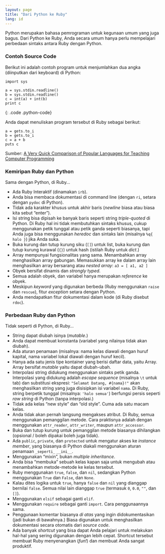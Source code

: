 ```yaml
---
layout: page
title: "Dari Python ke Ruby"
lang: id
---
```


Python merupakan bahasa pemrograman untuk kegunaan umum yang juga bagus.
Dari Python ke Ruby, Anda secara umum hanya perlu mempelajari perbedaan
sintaks antara Ruby dengan Python.

### Contoh Source Code

Berikut ini adalah contoh program untuk menjumlahkan dua angka
(diinputkan dari keyboard) di Python:

    import sys
    
    a = sys.stdin.readline()
    b = sys.stdin.readline()
    c = int(a) + int(b)
    print c
{: .code .python-code}

Anda dapat menuliskan program tersebut di Ruby sebagai berikut:

    a = gets.to_i
    b = gets.to_i
    c = a + b
    puts c

Sumber: [A Very Quick Comparison of Popular Languages for Teaching
Computer Programming][1]

### Kemiripan Ruby dan Python

Sama dengan Python, di Ruby…

* Ada Ruby Interaktif (dinamakan `irb`).
* Anda bisa membaca dokumentasi di command line (dengan `ri`, setara
  dengan `pydoc` di Python).
* Tidak ada karakter khusus untuk akhir baris (*newline* biasa atau
  biasa kita sebut “enter”).
* Isi string bisa dipisah ke banyak baris seperti string *triple-quoted*
  di Python. Di Ruby hal ini tidak membutuhkan sintaks khusus, cukup
  menggunakan petik tunggal atau petik ganda seperti biasanya, tapi Anda
  juga bisa menggunakan *heredoc* dan sintaks lain (misalnya `%q{ halo
  }`) jika Anda suka.
* Buka kurung dan tutup kurung siku (`[]`) untuk list, buka kurung dan
  tutup kurung kurawal (`{}`) untuk hash (istilah Ruby untuk *dict*.)
* Array mempunyai fungsionalitas yang sama. Menambahkan array
  menghasilkan array gabungan. Memasukkan array ke dalam array lain
  menghasilkan array bersarang atau *nested array*\: `a3 = [ a1, a2 ]`
* Obyek bersifat dinamis dan *strongly typed*.
* Semua adalah obyek, dan variabel hanya merupakan *reference* ke obyek.
* Meskipun *keyword* yang digunakan berbeda (Ruby menggunakan `raise`
  dan `rescue`), fitur *exception* setara dengan Python.
* Anda mendapatkan fitur dokumentasi dalam kode (di Ruby disebut
  `rdoc`).

### Perbedaan Ruby dan Python

Tidak seperti di Python, di Ruby…

* String dapat diubah isinya (*mutable*.)
* Anda dapat membuat konstanta (variabel yang nilainya tidak akan
  diubah).
* Ada aturan penamaan (misalnya: nama kelas diawali dengan huruf
  kapital, nama variabel lokal diawali dengan huruf kecil).
* Hanya ada satu jenis tipe kontainer yang berisi daftar data, yaitu
  Array. Array bersifat *mutable* yaitu dapat diubah-ubah.
* Interpolasi string didukung menggunakan sintaks petik ganda.
  Interpolasi yang didukung adalah *escape sequence* (misalnya `\t`
  untuk tab) dan substitusi ekspresi: `"Selamat Datang, #{nama}!"` akan
  menghasilkan string yang juga disisipkan isi variabel `nama`. Di Ruby,
  string berpetik tunggal (misalnya: `'halo semua'`) berfungsi persis
  seperti *raw string* di Python (tanpa interpolasi.)
* Tidak ada kelas “new style” dan “old style”. Cuma ada satu macam
  kelas.
* Anda tidak akan pernah langsung mengakses atribut. Di Ruby, semua
  menggunakan pemanggilan metode. Cara praktisnya adalah dengan
  menggunakan `attr_reader`, `attr_writer`, maupun `attr_accessor`.
* Buka dan tutup kurung untuk pemanggilan metode biasanya dihilangkan
  (opsional / boleh dipakai boleh juga tidak).
* Ada `public`, `private`, dan `protected` untuk mengatur akses ke
  *instance member*, yang biasanya di Python diakali menggunakan aturan
  penamaan `_seperti_` `__ini__`.
* Menggunakan “mixin”, bukan *multiple inheritance*.
* Anda bisa “membuka” sebuah kelas kapan saja untuk mengubah atau
  menambahkan metode-metode ke kelas tersebut.
* Ruby menggunakan `true`, `false`, dan `nil`, sedangkan Python
  menggunakan `True` dan `False`, dan `None`.
* Kalau dites logika untuk `true`, hanya `false` dan `nil` yang dianggap
  bernilai `false`. Semua nilai lain dianggap `true` (termasuk `0`,
  `0.0`, `""`, dan `[]`).
* Menggunakan `elsif` sebagai ganti `elif`.
* Menggunakan `require` sebagai ganti `import`. Cara penggunaannya sama.
* Penggunaan komentar biasanya *di atas* yang ingin didokumentasikan
  (jadi bukan di bawahnya.) Biasa digunakan untuk menghasilkan
  dokumentasi secara otomatis dari *source code*.
* Ada banyak *shortcut* yang bisa dapat Anda pelajari untuk melakukan
  hal-hal yang sering digunakan dengan lebih cepat. Shortcut tersebut
  membuat Ruby menyenangkan (*fun!*) dan membuat Anda sangat produktif.



[1]: http://www.ariel.com.au/a/teaching-programming.html 
